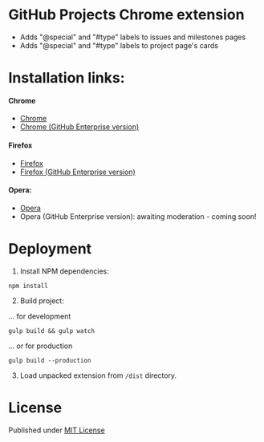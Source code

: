 # GitHub Projects Chrome extension

- Adds "@special" and "#type" labels to issues and milestones pages
- Adds "@special" and "#type" labels to project page's cards

# Installation links:

#### Chrome
  - [Chrome](https://chrome.google.com/webstore/detail/github-projects-plus/pkkhkgaamkjaepakanehpgbifoljadnl)
  - [Chrome (GitHub Enterprise version)](https://chrome.google.com/webstore/detail/github-projects-plus/pkkhkgaamkjaepakanehpgbifoljadnl)

#### Firefox
  - [Firefox](https://addons.mozilla.org/en-US/firefox/addon/github-projects-plus/)
  - [Firefox (GitHub Enterprise version)](https://addons.mozilla.org/en-US/firefox/addon/github-entprise-projects-plus/)

#### Opera:
  - [Opera](https://addons.opera.com/en/extensions/details/github-projects-plus/)
  - Opera (GitHub Enterprise version): awaiting moderation - coming soon!

# Deployment

1) Install NPM dependencies:
```
npm install
```

2) Build project:

... for development
```
gulp build && gulp watch
```

... or for production
```
gulp build --production
```

3) Load unpacked extension from ```/dist``` directory.

# License

Published under [MIT License](./LICENSE)
